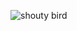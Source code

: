 ![shouty bird](https://github.com/PunchPotato/Shouty-Bird/assets/119630204/ab375779-6dbe-4854-8f58-ce7cb63b42c5)
